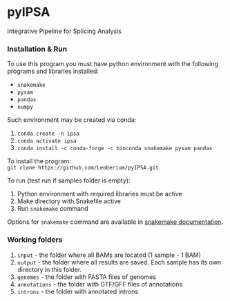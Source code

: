 # pyIPSA
Integrative Pipeline for Splicing Analysis

### Installation & Run

To use this program you must have python environment
with the following programs and libraries installed:
- `snakemake`
- `pysam`
- `pandas`
- `numpy`

Such environment may be created via conda:  
1. `conda create -n ipsa`  
2. `conda activate ipsa`
3. `conda install -c conda-forge -c bioconda
snakemake pysam pandas`

To install the program:  
`git clone https://github.com/Leoberium/pyIPSA.git`

To run (test run if samples folder is empty):
1. Python environment with required libraries
must be active
2. Make directory with Snakefile active
3. Run `snakemake` command

Options for `snakemake` command are available in 
[snakemake documentation](https://snakemake.readthedocs.io/en/stable/executing/cli.html).

### Working folders

1. `input` - the folder where all BAMs are located
(1 sample - 1 BAM)
2. `output` - the folder where all results are saved.
Each sample has its own directory in this folder.
3. `genomes` - the folder with FASTA files of genomes
4. `annotations` - the folder with GTF/GFF files of annotations
5. `introns` - the folder with annotated introns